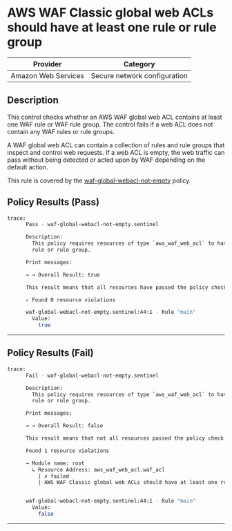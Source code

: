#  AWS WAF Classic global web ACLs should have at least one rule or rule group

| Provider            | Category                     |
|---------------------|------------------------------|
| Amazon Web Services | Secure network configuration |

## Description

This control checks whether an AWS WAF global web ACL contains at least one WAF rule or WAF rule group. The control fails if a web ACL does not contain any WAF rules or rule groups.

A WAF global web ACL can contain a collection of rules and rule groups that inspect and control web requests. If a web ACL is empty, the web traffic can pass without being detected or acted upon by WAF depending on the default action.

This rule is covered by the [waf-global-webacl-not-empty](../../policies/waf/waf-global-webacl-not-empty.sentinel) policy.

## Policy Results (Pass)
```bash
trace:
      Pass - waf-global-webacl-not-empty.sentinel

      Description:
        This policy requires resources of type `aws_waf_web_acl` to have at least one
        rule or rule group.

      Print messages:

      → → Overall Result: true

      This result means that all resources have passed the policy check for the policy waf-global-webacl-not-empty.

      ✓ Found 0 resource violations

      waf-global-webacl-not-empty.sentinel:44:1 - Rule "main"
        Value:
          true
```

---

## Policy Results (Fail)
```bash
trace:
      Fail - waf-global-webacl-not-empty.sentinel

      Description:
        This policy requires resources of type `aws_waf_web_acl` to have at least one
        rule or rule group.

      Print messages:

      → → Overall Result: false

      This result means that not all resources passed the policy check and the protected behavior is not allowed for the policy waf-global-webacl-not-empty.

      Found 1 resource violations

      → Module name: root
        ↳ Resource Address: aws_waf_web_acl.waf_acl
          | ✗ failed
          | AWS WAF Classic global web ACLs should have at least one rule or rule group. Refer to https://docs.aws.amazon.com/securityhub/latest/userguide/waf-controls.html#waf-8 for more details.


      waf-global-webacl-not-empty.sentinel:44:1 - Rule "main"
        Value:
          false
```

---